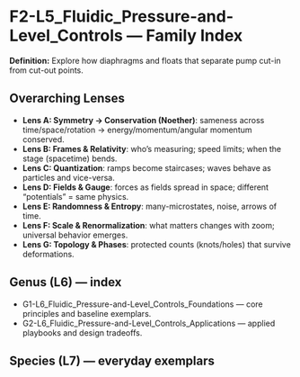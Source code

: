 # F2-L5_Fluidic_Pressure-and-Level_Controls — Family Index
**Definition:** Explore how diaphragms and floats that separate pump cut-in from cut-out points.

## Overarching Lenses

- **Lens A: Symmetry -> Conservation (Noether)**: sameness across time/space/rotation → energy/momentum/angular momentum conserved.
- **Lens B: Frames & Relativity**: who’s measuring; speed limits; when the stage (spacetime) bends.
- **Lens C: Quantization**: ramps become staircases; waves behave as particles and vice-versa.
- **Lens D: Fields & Gauge**: forces as fields spread in space; different “potentials” = same physics.
- **Lens E: Randomness & Entropy**: many-microstates, noise, arrows of time.
- **Lens F: Scale & Renormalization**: what matters changes with zoom; universal behavior emerges.
- **Lens G: Topology & Phases**: protected counts (knots/holes) that survive deformations.

## Genus (L6) — index
- G1-L6_Fluidic_Pressure-and-Level_Controls_Foundations — core principles and baseline exemplars.
- G2-L6_Fluidic_Pressure-and-Level_Controls_Applications — applied playbooks and design tradeoffs.

## Species (L7) — everyday exemplars
